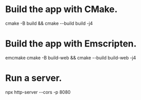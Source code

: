 # Build the app with CMake.
cmake -B build && cmake --build build -j4

# Build the app with Emscripten.
emcmake cmake -B build-web && cmake --build build-web -j4

# Run a server.
npx http-server --cors -p 8080

